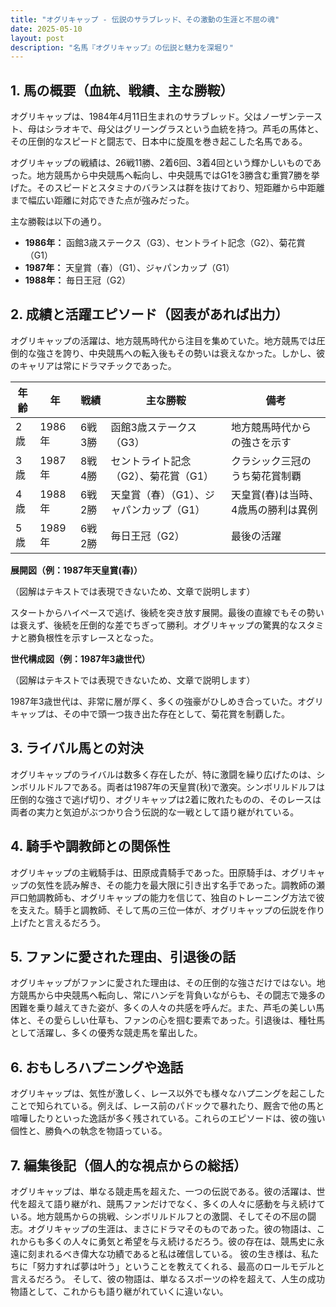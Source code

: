 ```yaml
---
title: "オグリキャップ - 伝説のサラブレッド、その激動の生涯と不屈の魂"
date: 2025-05-10
layout: post
description: "名馬『オグリキャップ』の伝説と魅力を深堀り"
---
```


## 1. 馬の概要（血統、戦績、主な勝鞍）

オグリキャップは、1984年4月11日生まれのサラブレッド。父はノーザンテースト、母はシラオキで、母父はグリーングラスという血統を持つ。芦毛の馬体と、その圧倒的なスピードと闘志で、日本中に旋風を巻き起こした名馬である。

オグリキャップの戦績は、26戦11勝、2着6回、3着4回という輝かしいものであった。地方競馬から中央競馬へ転向し、中央競馬ではG1を3勝含む重賞7勝を挙げた。そのスピードとスタミナのバランスは群を抜けており、短距離から中距離まで幅広い距離に対応できた点が強みだった。

主な勝鞍は以下の通り。

* **1986年：** 函館3歳ステークス（G3）、セントライト記念（G2）、菊花賞（G1）
* **1987年：** 天皇賞（春）（G1）、ジャパンカップ（G1）
* **1988年：**  毎日王冠（G2）


## 2. 成績と活躍エピソード（図表があれば出力）

オグリキャップの活躍は、地方競馬時代から注目を集めていた。地方競馬では圧倒的な強さを誇り、中央競馬への転入後もその勢いは衰えなかった。しかし、彼のキャリアは常にドラマチックであった。

| 年齢 | 年 | 戦績 | 主な勝鞍 | 備考 |
|---|---|---|---|---|
| 2歳 | 1986年 | 6戦3勝 | 函館3歳ステークス（G3） | 地方競馬時代からの強さを示す |
| 3歳 | 1987年 | 8戦4勝 | セントライト記念（G2）、菊花賞（G1） | クラシック三冠のうち菊花賞制覇 |
| 4歳 | 1988年 | 6戦2勝 | 天皇賞（春）（G1）、ジャパンカップ（G1） | 天皇賞(春)は当時、4歳馬の勝利は異例 |
| 5歳 | 1989年 | 6戦2勝 | 毎日王冠（G2） | 最後の活躍 |


**展開図（例：1987年天皇賞(春)）**

（図解はテキストでは表現できないため、文章で説明します）

スタートからハイペースで逃げ、後続を突き放す展開。最後の直線でもその勢いは衰えず、後続を圧倒的な差でちぎって勝利。オグリキャップの驚異的なスタミナと勝負根性を示すレースとなった。


**世代構成図（例：1987年3歳世代）**

（図解はテキストでは表現できないため、文章で説明します）

1987年3歳世代は、非常に層が厚く、多くの強豪がひしめき合っていた。オグリキャップは、その中で頭一つ抜き出た存在として、菊花賞を制覇した。


## 3. ライバル馬との対決

オグリキャップのライバルは数多く存在したが、特に激闘を繰り広げたのは、シンボリルドルフである。両者は1987年の天皇賞(秋)で激突。シンボリルドルフは圧倒的な強さで逃げ切り、オグリキャップは2着に敗れたものの、そのレースは両者の実力と気迫がぶつかり合う伝説的な一戦として語り継がれている。


## 4. 騎手や調教師との関係性

オグリキャップの主戦騎手は、田原成貴騎手であった。田原騎手は、オグリキャップの気性を読み解き、その能力を最大限に引き出す名手であった。調教師の瀬戸口勉調教師も、オグリキャップの能力を信じて、独自のトレーニング方法で彼を支えた。騎手と調教師、そして馬の三位一体が、オグリキャップの伝説を作り上げたと言えるだろう。


## 5. ファンに愛された理由、引退後の話

オグリキャップがファンに愛された理由は、その圧倒的な強さだけではない。地方競馬から中央競馬へ転向し、常にハンデを背負いながらも、その闘志で幾多の困難を乗り越えてきた姿が、多くの人々の共感を呼んだ。また、芦毛の美しい馬体と、その愛らしい仕草も、ファンの心を掴む要素であった。引退後は、種牡馬として活躍し、多くの優秀な競走馬を輩出した。


## 6. おもしろハプニングや逸話

オグリキャップは、気性が激しく、レース以外でも様々なハプニングを起こしたことで知られている。例えば、レース前のパドックで暴れたり、厩舎で他の馬と喧嘩したりといった逸話が多く残されている。これらのエピソードは、彼の強い個性と、勝負への執念を物語っている。


## 7. 編集後記（個人的な視点からの総括）

オグリキャップは、単なる競走馬を超えた、一つの伝説である。彼の活躍は、世代を超えて語り継がれ、競馬ファンだけでなく、多くの人々に感動を与え続けている。地方競馬からの挑戦、シンボリルドルフとの激闘、そしてその不屈の闘志。オグリキャップの生涯は、まさにドラマそのものであった。彼の物語は、これからも多くの人々に勇気と希望を与え続けるだろう。彼の存在は、競馬史に永遠に刻まれるべき偉大な功績であると私は確信している。  彼の生き様は、私たちに「努力すれば夢は叶う」ということを教えてくれる、最高のロールモデルと言えるだろう。  そして、彼の物語は、単なるスポーツの枠を超えて、人生の成功物語として、これからも語り継がれていくに違いない。
